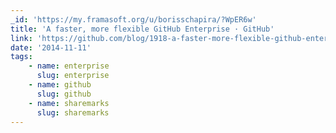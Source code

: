 ```yaml
---
_id: 'https://my.framasoft.org/u/borisschapira/?WpER6w'
title: 'A faster, more flexible GitHub Enterprise · GitHub'
link: 'https://github.com/blog/1918-a-faster-more-flexible-github-enterprise'
date: '2014-11-11'
tags:
    - name: enterprise
      slug: enterprise
    - name: github
      slug: github
    - name: sharemarks
      slug: sharemarks
---
```


<div class="markdown"><p></p></div>
